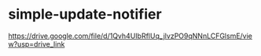 # simple-update-notifier
https://drive.google.com/file/d/1Qvh4UIbRflUq_jlvzPO9qNNnLCFGlsmE/view?usp=drive_link
